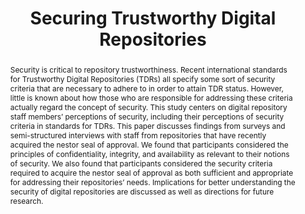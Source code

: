 ---
abstract: Security is critical to repository trustworthiness. Recent international
  standards for Trustworthy Digital Repositories (TDRs) all specify some sort of security
  criteria that are necessary to adhere to in order to attain TDR status. However,
  little is known about how those who are responsible for addressing these criteria
  actually regard the concept of security. This study centers on digital repository
  staff members’ perceptions of security, including their perceptions of security
  criteria in standards for TDRs. This paper discusses findings from surveys and semi-structured
  interviews with staff from repositories that have recently acquired the nestor seal
  of approval. We found that participants considered the principles of confidentiality,
  integrity, and availability as relevant to their notions of security. We also found
  that participants considered the security criteria required to acquire the nestor
  seal of approval as both sufficient and appropriate for addressing their repositories’
  needs. Implications for better understanding the security of digital repositories
  are discussed as well as directions for future research.
creators:
- Devan Ray Donaldson
- Christian Keitel
- Heidi Dowding
- Raquel Hill
date: null
document_url: https://services.phaidra.univie.ac.at/api/object/o:503191/download
grand_parent: iPRES
institutions: []
keywords: []
landing_page_url: https://phaidra.univie.ac.at/o:503191
language: eng
layout: publication
license: CC BY-NC-SA 3.0 AT
notes_url: null
parent: iPRES 2016
publication_type: paper
size: 237617
slides_url: null
source_name: iPRES
stream_url: null
title: Securing Trustworthy Digital Repositories
year: 2016
---